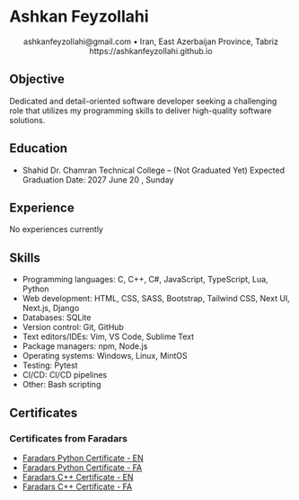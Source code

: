 # Ashkan Feyzollahi

<p align="center">
    ashkanfeyzollahi@gmail.com • Iran, East Azerbaijan Province, Tabriz
    <a>https://ashkanfeyzollahi.github.io</a>
</p>

## Objective

Dedicated and detail-oriented software developer seeking a challenging role that utilizes my programming skills to deliver high-quality software solutions.

## Education

- Shahid Dr. Chamran Technical College – (Not Graduated Yet)
    Expected Graduation Date: 2027 June 20 , Sunday

## Experience

No experiences currently

## Skills

- Programming languages: C, C++, C#, JavaScript, TypeScript, Lua, Python
- Web development: HTML, CSS, SASS, Bootstrap, Tailwind CSS, Next UI, Next.js, Django
- Databases: SQLite
- Version control: Git, GitHub
- Text editors/IDEs: Vim, VS Code, Sublime Text
- Package managers: npm, Node.js
- Operating systems: Windows, Linux, MintOS
- Testing: Pytest
- CI/CD: CI/CD pipelines
- Other: Bash scripting

## Certificates

### Certificates from Faradars

- [Faradars Python Certificate - EN](certificates/faradars-python-certificate-en.pdf)
- [Faradars Python Certificate - FA](certificates/faradars-python-certificate-fa.pdf)
- [Faradars C++ Certificate - EN](certificates/faradars-cpp-certificate-fa.pdf)
- [Faradars C++ Certificate - FA](certificates/faradars-cpp-certificate-fa.pdf)
